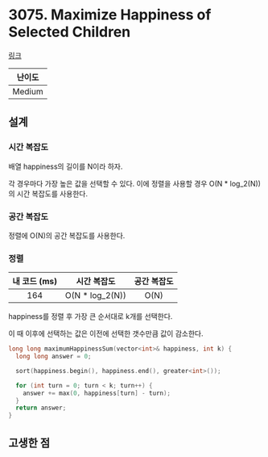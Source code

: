 # 3075. Maximize Happiness of Selected Children

[링크](https://leetcode.com/problems/maximize-happiness-of-selected-children/)

| 난이도 |
| :----: |
| Medium |

## 설계

### 시간 복잡도

배열 happiness의 길이를 N이라 하자.

각 경우마다 가장 높은 값을 선택할 수 있다. 이에 정렬을 사용할 경우 O(N * log_2(N))의 시간 복잡도를 사용한다.

### 공간 복잡도

정렬에 O(N)의 공간 복잡도를 사용한다.

### 정렬

| 내 코드 (ms) |   시간 복잡도   | 공간 복잡도 |
| :----------: | :-------------: | :---------: |
|     164      | O(N * log_2(N)) |    O(N)     |

happiness를 정렬 후 가장 큰 순서대로 k개를 선택한다.

이 때 이후에 선택하는 값은 이전에 선택한 갯수만큼 값이 감소한다.

```cpp
long long maximumHappinessSum(vector<int>& happiness, int k) {
  long long answer = 0;

  sort(happiness.begin(), happiness.end(), greater<int>());

  for (int turn = 0; turn < k; turn++) {
    answer += max(0, happiness[turn] - turn);
  }
  return answer;
}
```

## 고생한 점
